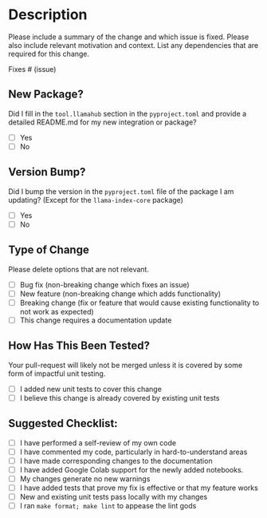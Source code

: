 # Description

Please include a summary of the change and which issue is fixed. Please also include relevant motivation and context. List any dependencies that are required for this change.

Fixes # (issue)

## New Package?

Did I fill in the `tool.llamahub` section in the `pyproject.toml` and provide a detailed README.md for my new integration or package?

- [ ] Yes
- [ ] No

## Version Bump?

Did I bump the version in the `pyproject.toml` file of the package I am updating? (Except for the `llama-index-core` package)

- [ ] Yes
- [ ] No

## Type of Change

Please delete options that are not relevant.

- [ ] Bug fix (non-breaking change which fixes an issue)
- [ ] New feature (non-breaking change which adds functionality)
- [ ] Breaking change (fix or feature that would cause existing functionality to not work as expected)
- [ ] This change requires a documentation update

## How Has This Been Tested?

Your pull-request will likely not be merged unless it is covered by some form of impactful unit testing.

- [ ] I added new unit tests to cover this change
- [ ] I believe this change is already covered by existing unit tests

## Suggested Checklist:

- [ ] I have performed a self-review of my own code
- [ ] I have commented my code, particularly in hard-to-understand areas
- [ ] I have made corresponding changes to the documentation
- [ ] I have added Google Colab support for the newly added notebooks.
- [ ] My changes generate no new warnings
- [ ] I have added tests that prove my fix is effective or that my feature works
- [ ] New and existing unit tests pass locally with my changes
- [ ] I ran `make format; make lint` to appease the lint gods

